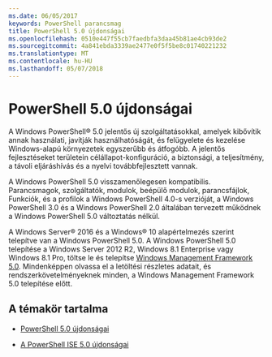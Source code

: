```yaml
---
ms.date: 06/05/2017
keywords: PowerShell parancsmag
title: PowerShell 5.0 újdonságai
ms.openlocfilehash: 0510e447f55cb7faedbfa3daa45b81ae4cb93de2
ms.sourcegitcommit: 4a841ebda3339ae2477e0f5f5be8c01740221232
ms.translationtype: MT
ms.contentlocale: hu-HU
ms.lasthandoff: 05/07/2018
---
```

# <a name="whats-new-with-powershell-50"></a>PowerShell 5.0 újdonságai
A Windows PowerShell® 5.0 jelentős új szolgáltatásokkal, amelyek kibővítik annak használati, javítják használhatóságát, és felügyelete és kezelése Windows-alapú környezetek egyszerűbb és átfogóbb.  A jelentős fejlesztéseket területein célállapot-konfiguráció, a biztonsági, a teljesítmény, a távoli eljáráshívás és a nyelvi továbbfejlesztett vannak.

A Windows PowerShell 5.0 visszamenőlegesen kompatibilis. Parancsmagok, szolgáltatók, modulok, beépülő modulok, parancsfájlok, Funkciók, és a profilok a Windows PowerShell 4.0-s verzióját, a Windows PowerShell 3.0 és a Windows PowerShell 2.0 általában tervezett működnek a Windows PowerShell 5.0 változtatás nélkül.

A Windows Server® 2016 és a Windows® 10 alapértelmezés szerint telepítve van a Windows PowerShell 5.0. A Windows PowerShell 5.0 telepítése a Windows Server 2012 R2, Windows 8.1 Enterprise vagy Windows 8.1 Pro, töltse le és telepítse [Windows Management Framework 5.0](https://go.microsoft.com/fwlink/?linkid=830436). Mindenképpen olvassa el a letöltési részletes adatait, és rendszerkövetelményeknek minden, a Windows Management Framework 5.0 telepítése előtt.

## <a name="in-this-topic"></a>A témakör tartalma

- [PowerShell 5.0 újdonságai](What-s-New-in-Windows-PowerShell-50.md)

- [A PowerShell ISE 5.0 újdonságai](What-s-New-in-the-PowerShell-50-ISE.md)

<!--
- New features in Windows PowerShell 4.0

- New features in Windows PowerShell 3.0
-->
